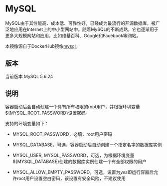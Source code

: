 # MySQL

MySQL由于其性能高、成本低、可靠性好，已经成为最流行的开源数据库，被广泛地应用在Internet上的中小型网站中。随着MySQL的不断成熟，它也逐渐用于更多大规模网站和应用，比如维基百科、Google和Facebook等网站。

本镜像源自于DockerHub镜像[mysql](https://registry.hub.docker.com/_/mysql/)。

## 版本

当前版本 MySQL 5.6.24

## 说明

容器启动后会自动创建一个具有所有权限的root用户，并根据环境变量${MYSQL\_ROOT\_PASSWORD}设置密码。

支持的环境变量如下：

- MYSQL\_ROOT\_PASSWORD，必填，root用户密码

- MYSQL_DATABASE，可选，容器启动后自动创建一个指定名字的数据库实例

- MYSQL_USER, MYSQL_PASSWORD，可选，为根据环境变量${MYSQL_DATABASE}创建的数据库实例创建一个有全部权限的用户

- MYSQL\_ALLOW\_EMPTY\_PASSWORD，可选，设置为*yes*即运行容器后允许root用户设置空白密码，该设置有安全风险，不建议使用


